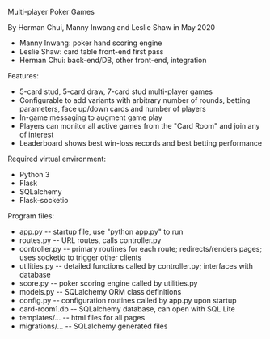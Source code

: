 Multi-player Poker Games

By Herman Chui, Manny Inwang and Leslie Shaw in May 2020
 - Manny Inwang: poker hand scoring engine
 - Leslie Shaw: card table front-end first pass
 - Herman Chui: back-end/DB, other front-end, integration

Features:
 - 5-card stud, 5-card draw, 7-card stud multi-player games
 - Configurable to add variants with arbitrary number of rounds, betting parameters, face up/down cards and number of players
 - In-game messaging to augment game play
 - Players can monitor all active games from the "Card Room" and join any of interest
 - Leaderboard shows best win-loss records and best betting performance

Required virtual environment:
 - Python 3
 - Flask
 - SQLalchemy
 - Flask-socketio

Program files:
 - app.py -- startup file, use "python app.py" to run
 - routes.py -- URL routes, calls controller.py
 - controller.py -- primary routines for each route; redirects/renders pages; uses socketio to trigger other clients
 - utilities.py -- detailed functions called by controller.py; interfaces with database
 - score.py -- poker scoring engine called by utilities.py
 - models.py -- SQLalchemy ORM class definitions
 - config.py -- configuration routines called by app.py upon startup
 - card-room1.db -- SQLalchemy database, can open with SQL Lite
 - templates/... -- html files for all pages
 - migrations/... -- SQLalchemy generated files



